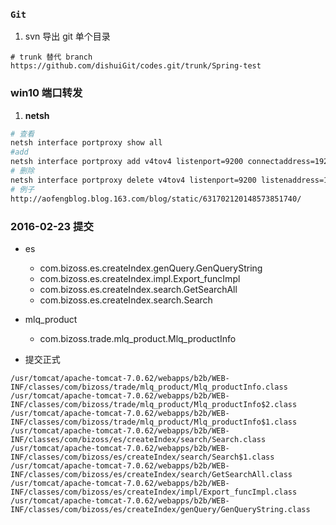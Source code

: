 ### `Git`
1. svn 导出 git 单个目录
```
# trunk 替代 branch
https://github.com/dishuiGit/codes.git/trunk/Spring-test
```


### win10 端口转发
1. **netsh**
```bash
# 查看
netsh interface portproxy show all
#add
netsh interface portproxy add v4tov4 listenport=9200 connectaddress=192.168.137.164 connectport=9200
# 删除
netsh interface portproxy delete v4tov4 listenport=9200 listenaddress=196.168.1.178
# 例子
http://aofengblog.blog.163.com/blog/static/631702120148573851740/
```


### 2016-02-23 提交
+ es
    + com.bizoss.es.createIndex.genQuery.GenQueryString
    + com.bizoss.es.createIndex.impl.Export_funcImpl
    + com.bizoss.es.createIndex.search.GetSearchAll
    + com.bizoss.es.createIndex.search.Search
+ mlq_product
    + com.bizoss.trade.mlq_product.Mlq_productInfo

+ 提交正式
```
/usr/tomcat/apache-tomcat-7.0.62/webapps/b2b/WEB-INF/classes/com/bizoss/trade/mlq_product/Mlq_productInfo.class
/usr/tomcat/apache-tomcat-7.0.62/webapps/b2b/WEB-INF/classes/com/bizoss/trade/mlq_product/Mlq_productInfo$2.class
/usr/tomcat/apache-tomcat-7.0.62/webapps/b2b/WEB-INF/classes/com/bizoss/trade/mlq_product/Mlq_productInfo$1.class
/usr/tomcat/apache-tomcat-7.0.62/webapps/b2b/WEB-INF/classes/com/bizoss/es/createIndex/search/Search.class
/usr/tomcat/apache-tomcat-7.0.62/webapps/b2b/WEB-INF/classes/com/bizoss/es/createIndex/search/Search$1.class
/usr/tomcat/apache-tomcat-7.0.62/webapps/b2b/WEB-INF/classes/com/bizoss/es/createIndex/search/GetSearchAll.class
/usr/tomcat/apache-tomcat-7.0.62/webapps/b2b/WEB-INF/classes/com/bizoss/es/createIndex/impl/Export_funcImpl.class
/usr/tomcat/apache-tomcat-7.0.62/webapps/b2b/WEB-INF/classes/com/bizoss/es/createIndex/genQuery/GenQueryString.class
```


